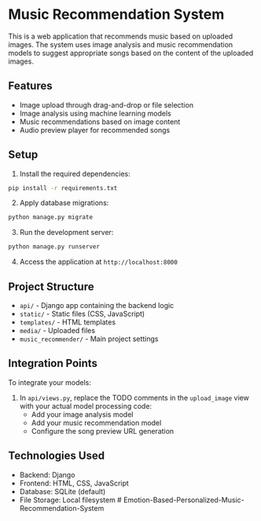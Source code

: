 # Music Recommendation System

This is a web application that recommends music based on uploaded images. The system uses image analysis and music recommendation models to suggest appropriate songs based on the content of the uploaded images.

## Features

- Image upload through drag-and-drop or file selection
- Image analysis using machine learning models
- Music recommendations based on image content
- Audio preview player for recommended songs

## Setup

1. Install the required dependencies:
```bash
pip install -r requirements.txt
```

2. Apply database migrations:
```bash
python manage.py migrate
```

3. Run the development server:
```bash
python manage.py runserver
```

4. Access the application at `http://localhost:8000`

## Project Structure

- `api/` - Django app containing the backend logic
- `static/` - Static files (CSS, JavaScript)
- `templates/` - HTML templates
- `media/` - Uploaded files
- `music_recommender/` - Main project settings

## Integration Points

To integrate your models:

1. In `api/views.py`, replace the TODO comments in the `upload_image` view with your actual model processing code:
   - Add your image analysis model
   - Add your music recommendation model
   - Configure the song preview URL generation

## Technologies Used

- Backend: Django
- Frontend: HTML, CSS, JavaScript
- Database: SQLite (default)
- File Storage: Local filesystem #   E m o t i o n - B a s e d - P e r s o n a l i z e d - M u s i c - R e c o m m e n d a t i o n - S y s t e m  
 